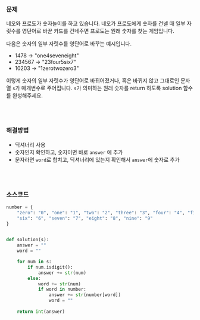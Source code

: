 ### 문제

네오와 프로도가 숫자놀이를 하고 있습니다. 네오가 프로도에게 숫자를 건넬 때 일부 자릿수를 영단어로 바꾼 카드를 건네주면 프로도는 원래 숫자를 찾는 게임입니다.

다음은 숫자의 일부 자릿수를 영단어로 바꾸는 예시입니다.

- 1478 → "one4seveneight"
- 234567 → "23four5six7"
- 10203 → "1zerotwozero3"

이렇게 숫자의 일부 자릿수가 영단어로 바뀌어졌거나, 혹은 바뀌지 않고 그대로인 문자열 `s`가 매개변수로 주어집니다. `s`가 의미하는 원래 숫자를 return 하도록 solution 함수를 완성해주세요.

</br>

</br>

### 해결방법

- 딕셔너리 사용
- 숫자인지 확인하고, 숫자이면 바로 `answer` 에 추가
- 문자라면 `word`로 합치고, 딕셔너리에 있는지 확인해서 `answer`에 숫자로 추가

</br>

</br>

### 소스코드

```python
number = {
    "zero": "0", "one": "1", "two": "2", "three": "3", "four": "4", "five": "5", 			
    "six": "6", "seven": "7", "eight": "8", "nine": "9"
}


def solution(s):
    answer = ""
    word = ""

    for num in s:
        if num.isdigit():
            answer += str(num)
        else:
            word += str(num)
            if word in number:
                answer += str(number[word])
                word = ""
                
    return int(answer)
```

